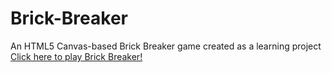 # Brick-Breaker
An HTML5 Canvas-based Brick Breaker game created as a learning project
[Click here to play Brick Breaker!](https://yourusername.github.io/Brick-Breaker/)
